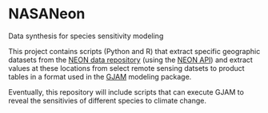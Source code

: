 # NASANeon
Data synthesis for species sensitivity modeling

This project contains scripts (Python and R) that extract specific geographic datasets from the [NEON data repository](http://data.neonscience.org/home) (using the [NEON API](http://data.neonscience.org/data-api)) and extract values at these locations from select remote sensing datsets to product tables in a format used in the [GJAM](https://cran.rstudio.com/web/packages/gjam/index.html) modeling package. 

Eventually, this repository will include scripts that can execute GJAM to reveal the sensitivies of different species to climate change. 

